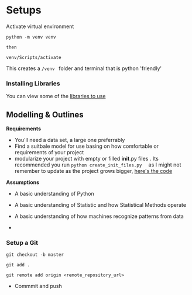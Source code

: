 
# Setups 
Activate virtual environment
```
python -m venv venv

then 
```
```
venv/Scripts/activate
```

This creates a `/venv ` folder and terminal that is python 'friendly'


### Installing Libraries 

You can view some of the [libraries to use](lib.md)


## Modelling & Outlines

**Requirements**
- You'll need a data set, a large one preferrably
- Find a suitbale model for use basing on how comfortable or requirements of your project
 - modularize your project with empty or filled __init__.py files . Its recommended you  run   `python create_init_files.py  ` as I might not remember to update as the project grows bigger, [here's the code](autoinit.md)



**Assumptions**

- A basic understanding of Python
- A basic understanding of Statistic and  how Statistical Methods operate
- A basic understanding of how machines recognize patterns from data 


-

### Setup a Git


` git checkout -b master `

`git add . `

`git remote add origin <remote_repository_url>`

- Commmit and push 





 
